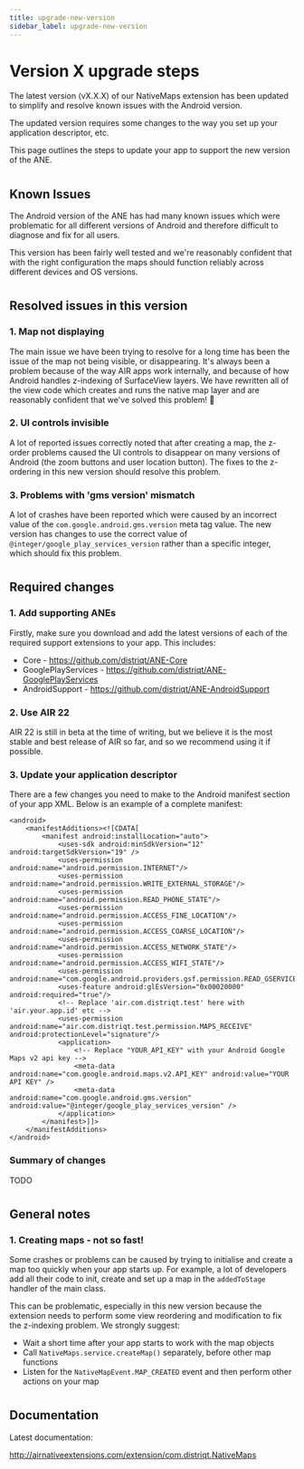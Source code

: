 ```yaml
---
title: upgrade-new-version
sidebar_label: upgrade-new-version
---
```

# Version X upgrade steps 

The latest version (vX.X.X) of our NativeMaps extension has been updated
to simplify and resolve known issues with the Android version.

The updated version requires some changes to the way you set up your
application descriptor, etc.

This page outlines the steps to update your app to support the new
version of the ANE.

#
## Known Issues

The Android version of the ANE has had many known issues which were problematic for all different
versions of Android and therefore difficult to diagnose and fix for all users.

This version has been fairly well tested and we're reasonably confident that with the right
configuration the maps should function reliably across different devices and OS versions.

#
## Resolved issues in this version

### 1. Map not displaying
The main issue we have been trying to resolve for a long time has been the issue of the map 
not being visible, or disappearing. It's always been a problem because of the way AIR apps
work internally, and because of how Android handles z-indexing of SurfaceView layers. We have 
rewritten all of the view code which creates and runs the native map layer and are reasonably 
confident that we've solved this problem! 💃

### 2. UI controls invisible
A lot of reported issues correctly noted that after creating a map, the z-order problems caused
the UI controls to disappear on many versions of Android (the zoom buttons and user location
button). The fixes to the z-ordering in this new version should resolve this problem.

### 3. Problems with 'gms version' mismatch
A lot of crashes have been reported which were caused by an incorrect value of the
```com.google.android.gms.version``` meta tag value. The new version has changes to
use the correct value of ```@integer/google_play_services_version``` rather than a 
specific integer, which should fix this problem. 


#
## Required changes

### 1. Add supporting ANEs
Firstly, make sure you download and add the latest versions of each of the required
support extensions to your app. This includes:
- Core - https://github.com/distriqt/ANE-Core
- GooglePlayServices - https://github.com/distriqt/ANE-GooglePlayServices
- AndroidSupport - https://github.com/distriqt/ANE-AndroidSupport

### 2. Use AIR 22
AIR 22 is still in beta at the time of writing, but we believe it is the most stable and best
release of AIR so far, and so we recommend using it if possible.

### 3. Update your application descriptor
There are a few changes you need to make to the Android manifest section of your app XML. Below is an example of a complete manifest:

```
<android>
	<manifestAdditions><![CDATA[
		<manifest android:installLocation="auto">
			<uses-sdk android:minSdkVersion="12" android:targetSdkVersion="19" />
			<uses-permission android:name="android.permission.INTERNET"/>
			<uses-permission android:name="android.permission.WRITE_EXTERNAL_STORAGE"/>
			<uses-permission android:name="android.permission.READ_PHONE_STATE"/>
			<uses-permission android:name="android.permission.ACCESS_FINE_LOCATION"/>
			<uses-permission android:name="android.permission.ACCESS_COARSE_LOCATION"/>
			<uses-permission android:name="android.permission.ACCESS_NETWORK_STATE"/>
			<uses-permission android:name="android.permission.ACCESS_WIFI_STATE"/>
			<uses-permission android:name="com.google.android.providers.gsf.permission.READ_GSERVICES"/>
			<uses-feature android:glEsVersion="0x00020000" android:required="true"/>
			<!-- Replace 'air.com.distriqt.test' here with 'air.your.app.id' etc -->
			<uses-permission android:name="air.com.distriqt.test.permission.MAPS_RECEIVE" android:protectionLevel="signature"/>
			<application>	
				<!-- Replace "YOUR_API_KEY" with your Android Google Maps v2 api key -->
				<meta-data android:name="com.google.android.maps.v2.API_KEY" android:value="YOUR API KEY" />
				<meta-data android:name="com.google.android.gms.version" android:value="@integer/google_play_services_version" />
			</application>
		</manifest>]]>
	</manifestAdditions>
</android>
```

### Summary of changes
TODO


#
## General notes

### 1. Creating maps - not so fast!
Some crashes or problems can be caused by trying to initialise and create a map too quickly when
your app starts up. For example, a lot of developers add all their code to init, create and set 
up a map in the ```addedToStage``` handler of the main class.

This can be problematic, especially in this new version because the extension needs to perform
some view reordering and modification to fix the z-indexing problem. We strongly suggest:
- Wait a short time after your app starts to work with the map objects
- Call ```NativeMaps.service.createMap()``` separately, before other map functions
- Listen for the ```NativeMapEvent.MAP_CREATED``` event and then perform other actions on your map 




#
## Documentation

Latest documentation:

http://airnativeextensions.com/extension/com.distriqt.NativeMaps



